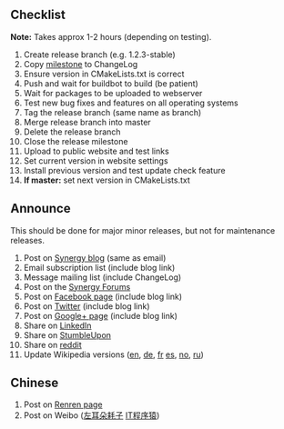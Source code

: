 ## Checklist

**Note:** Takes approx 1-2 hours (depending on testing).

1. Create release branch (e.g. 1.2.3-stable)
2. Copy [milestone](https://github.com/synergy/synergy/milestones) to ChangeLog
3. Ensure version in CMakeLists.txt is correct
4. Push and wait for buildbot to build (be patient)
5. Wait for packages to be uploaded to webserver
6. Test new bug fixes and features on all operating systems
7. Tag the release branch (same name as branch)
8. Merge release branch into master
9. Delete the release branch
10. Close the release milestone
11. Upload to public website and test links
12. Set current version in website settings
13. Install previous version and test update check feature
14. **If master:** set next version in CMakeLists.txt

## Announce

This should be done for major minor releases, but not for maintenance releases.

1. Post on [Synergy blog](http://synergyopensource.wordpress.com/) (same as email)
2. Email subscription list (include blog link)
3. Message mailing list (include ChangeLog)
4. Post on the [Synergy Forums](http://synergy-project.org/forum/)
5. Post on [Facebook page](https://www.facebook.com/SynergyOpenSource) (include blog link)
6. Post on [Twitter](https://twitter.com/SynergyDev) (include blog link)
7. Post on [Google+ page](https://plus.google.com/b/109104035534174281072/+Synergy/posts) (include blog link)
8. Share on [LinkedIn](https://www.linkedin.com/home)
9. Share on [StumbleUpon](https://www.stumbleupon.com/)
10. Share on [reddit](https://www.reddit.com/)
11. Update Wikipedia versions ([en](http://en.wikipedia.org/wiki/Synergy_(software)), [de](http://de.wikipedia.org/wiki/Synergy_(Software)), [fr](http://fr.wikipedia.org/wiki/Synergy_(logiciel)) [es](http://es.wikipedia.org/wiki/Synergy), [no](http://no.wikipedia.org/wiki/Synergy_(programvare)), [ru](http://ru.wikipedia.org/wiki/Synergy_(%D0%BF%D1%80%D0%BE%D0%B3%D1%80%D0%B0%D0%BC%D0%BC%D0%B0)))

## Chinese

1. Post on [Renren page](http://page.renren.com/601718008)
2. Post on Weibo ([左耳朵耗子](http://weibo.com/haoel) [IT程序猿](http://weibo.com/kuqin))